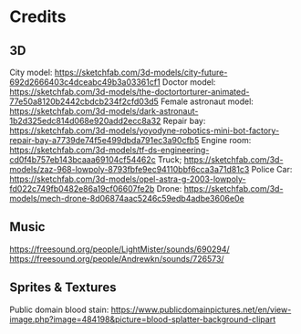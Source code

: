 # Credits
## 3D
City model: https://sketchfab.com/3d-models/city-future-692d2666403c4dceabc49b3a03361cf1
Doctor model: https://sketchfab.com/3d-models/the-doctortorturer-animated-77e50a8120b2442cbdcb234f2cfd03d5
Female astronaut model: https://sketchfab.com/3d-models/dark-astronaut-1b2d325edc814d068e920add2ecc8a32
Repair bay: https://sketchfab.com/3d-models/yoyodyne-robotics-mini-bot-factory-repair-bay-a7739de74f5e499dbda791ec3a90cfb5
Engine room: https://sketchfab.com/3d-models/tf-ds-engineering-cd0f4b757eb143bcaaa69104cf54462c
Truck; https://sketchfab.com/3d-models/zaz-968-lowpoly-8793fbfe9ec94110bbf6cca3a71d81c3
Police Car: https://sketchfab.com/3d-models/opel-astra-g-2003-lowpoly-fd022c749fb0482e86a19cf06607fe2b
Drone: https://sketchfab.com/3d-models/mech-drone-8d06874aac5246c59edb4adbe3606e0e

## Music
https://freesound.org/people/LightMister/sounds/690294/
https://freesound.org/people/Andrewkn/sounds/726573/

## Sprites & Textures
Public domain blood stain: https://www.publicdomainpictures.net/en/view-image.php?image=484198&picture=blood-splatter-background-clipart
